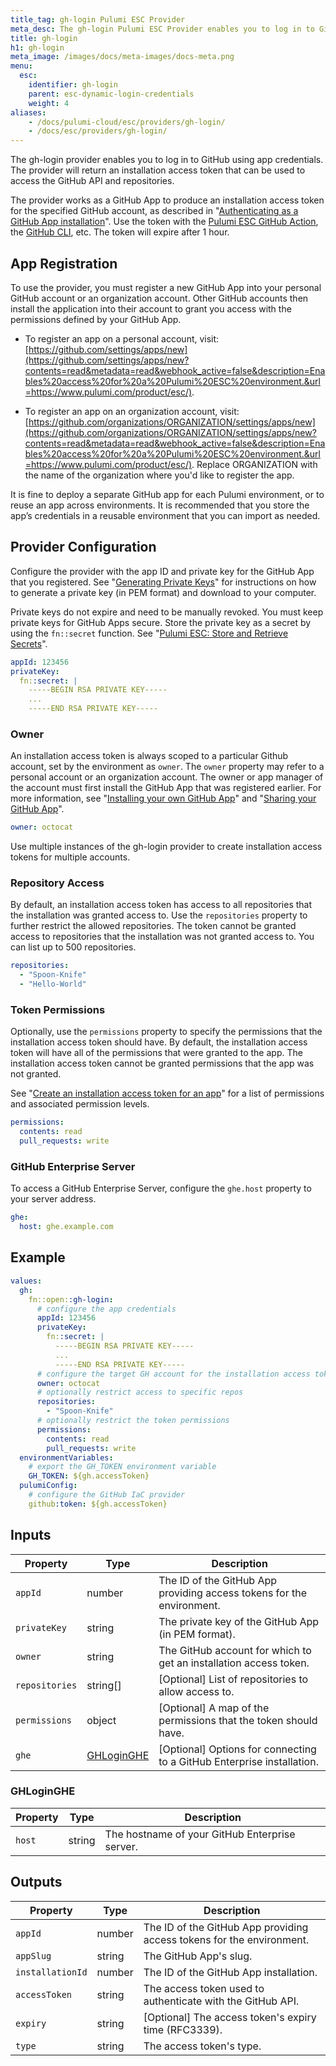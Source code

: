 ```yaml
---
title_tag: gh-login Pulumi ESC Provider
meta_desc: The gh-login Pulumi ESC Provider enables you to log in to GitHub using app credentials.
title: gh-login
h1: gh-login
meta_image: /images/docs/meta-images/docs-meta.png
menu:
  esc:
    identifier: gh-login
    parent: esc-dynamic-login-credentials
    weight: 4
aliases:
    - /docs/pulumi-cloud/esc/providers/gh-login/
    - /docs/esc/providers/gh-login/
---
```


The gh-login provider enables you to log in to GitHub using app credentials. The provider will return an
installation access token that can be used to access the GitHub API and repositories.

The provider works as a GitHub App to produce an installation access token for the specified GitHub account, as described
in "[Authenticating as a GitHub App installation](https://docs.github.com/en/apps/creating-github-apps/authenticating-with-a-github-app/authenticating-as-a-github-app-installation)".
Use the token with the [Pulumi ESC GitHub Action](/docs/esc/integrations/dev-tools/github/),
the [GitHub CLI](https://cli.github.com/), etc. The token will expire after 1 hour.

## App Registration

To use the provider, you must register a new GitHub App into your personal GitHub account or an organization account.
Other GitHub accounts then install the application into their account to grant you access with the permissions
defined by your GitHub App.

- To register an app on a personal account, visit: [https://github.com/settings/apps/new](https://github.com/settings/apps/new?contents=read&metadata=read&webhook_active=false&description=Enables%20access%20for%20a%20Pulumi%20ESC%20environment.&url=https://www.pulumi.com/product/esc/).

- To register an app on an organization account, visit: [https://github.com/organizations/ORGANIZATION/settings/apps/new](https://github.com/organizations/ORGANIZATION/settings/apps/new?contents=read&metadata=read&webhook_active=false&description=Enables%20access%20for%20a%20Pulumi%20ESC%20environment.&url=https://www.pulumi.com/product/esc/).
Replace ORGANIZATION with the name of the organization where you'd like to register the app.

It is fine to deploy a separate GitHub app for each Pulumi environment, or to reuse an app across environments.
It is recommended that you store the app’s credentials in a reusable environment that you can import as needed.

## Provider Configuration

Configure the provider with the app ID and private key for the GitHub App that you registered.
See "[Generating Private Keys](https://docs.github.com/en/apps/creating-github-apps/authenticating-with-a-github-app/managing-private-keys-for-github-apps#generating-private-keys)"
for instructions on how to generate a private key (in PEM format) and download to your computer.

Private keys do not expire and need to be manually revoked. You must keep private keys for GitHub Apps secure.
Store the private key as a secret by using the `fn::secret` function.
See "[Pulumi ESC: Store and Retrieve Secrets](/docs/esc/get-started/store-and-retrieve-secrets/#store-environment-values)".

```yaml
appId: 123456
privateKey:
  fn::secret: |
    -----BEGIN RSA PRIVATE KEY-----
    ...
    -----END RSA PRIVATE KEY-----
```

### Owner

An installation access token is always scoped to a particular Github account, set by the environment as `owner`.
The `owner` property may refer to a personal account or an organization account. The owner or app manager of the account must first install
the GitHub App that was registered earlier. For more information, see "[Installing your own GitHub App](https://docs.github.com/en/apps/using-github-apps/installing-your-own-github-app)"
and "[Sharing your GitHub App](https://docs.github.com/en/apps/sharing-github-apps/sharing-your-github-app)".

```yaml
owner: octocat
```

Use multiple instances of the gh-login provider to create installation access tokens for multiple accounts.

### Repository Access

By default, an installation access token has access to all repositories that the installation was granted access to.
Use the `repositories` property to further restrict the allowed repositories.
The token cannot be granted access to repositories that the installation was not granted access to. You can list up to 500 repositories.

```yaml
repositories:
  - "Spoon-Knife"
  - "Hello-World"
```

### Token Permissions

Optionally, use the `permissions` property to specify the permissions that the installation access token should have.
By default, the installation access token will have all of the permissions that were granted to the app.
The installation access token cannot be granted permissions that the app was not granted.

See "[Create an installation access token for an app](https://docs.github.com/en/rest/apps/apps?apiVersion=2022-11-28#create-an-installation-access-token-for-an-app)"
for a list of permissions and associated permission levels.

```yaml
permissions:
  contents: read
  pull_requests: write
```

### GitHub Enterprise Server

To access a GitHub Enterprise Server, configure the `ghe.host` property to your server address.

```yaml
ghe:
  host: ghe.example.com
```

## Example

```yaml
values:
  gh:
    fn::open::gh-login:
      # configure the app credentials
      appId: 123456
      privateKey:
        fn::secret: |
          -----BEGIN RSA PRIVATE KEY-----
          ...
          -----END RSA PRIVATE KEY-----
      # configure the target GH account for the installation access token
      owner: octocat
      # optionally restrict access to specific repos
      repositories:
        - "Spoon-Knife"
      # optionally restrict the token permissions
      permissions:
        contents: read
        pull_requests: write
  environmentVariables:
    # export the GH_TOKEN environment variable
    GH_TOKEN: ${gh.accessToken}
  pulumiConfig:
    # configure the GitHub IaC provider
    github:token: ${gh.accessToken}
```

## Inputs

| Property       | Type                      | Description                                                                 |
|----------------|---------------------------|-----------------------------------------------------------------------------|
| `appId`        | number                    | The ID of the GitHub App providing access tokens for the environment.       |
| `privateKey`   | string                    | The private key of the GitHub App (in PEM format).                          |
| `owner`        | string                    | The GitHub account for which to get an installation access token.           |
| `repositories` | string[]                  | [Optional] List of repositories to allow access to.                         |
| `permissions`  | object                    | [Optional] A map of the permissions that the token should have.             |
| `ghe`          | [GHLoginGHE](#ghloginghe) | [Optional] Options for connecting to a GitHub Enterprise installation.      |

### GHLoginGHE

| Property         | Type   | Description                                                                                  |
|------------------|--------|----------------------------------------------------------------------------------------------|
| `host`           | string | The hostname of your GitHub Enterprise server.                                               |

## Outputs

| Property         | Type   | Description                                                                      |
|------------------|--------|----------------------------------------------------------------------------------|
| `appId`          | number | The ID of the GitHub App providing access tokens for the environment.            |
| `appSlug`        | string | The GitHub App's slug.                                                           |
| `installationId` | number | The ID of the GitHub App installation.                                           |
| `accessToken`    | string | The access token used to authenticate with the GitHub API.                       |
| `expiry`         | string | [Optional] The access token's expiry time (RFC3339).                             |
| `type`           | string | The access token's type.                                                         |
